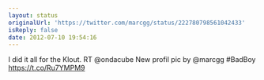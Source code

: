 ```yaml
---
layout: status
originalUrl: 'https://twitter.com/marcgg/status/222780798561042433'
isReply: false
date: 2012-07-10 19:54:16
---
```


I did it all for the Klout. RT @ondacube New profil pic by @marcgg #BadBoy https://t.co/Ru7YMPM9
